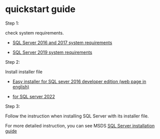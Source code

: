 # quickstart guide
Step 1:

check system requirements.

+ [SQL Server 2016 and 2017 system requirements](https://learn.microsoft.com/en-us/sql/sql-server/install/hardware-and-software-requirements-for-installing-sql-server?view=sql-server-ver16)

+ [SQL Server 2019 system requirements](https://learn.microsoft.com/en-us/sql/sql-server/install/hardware-and-software-requirements-for-installing-sql-server-2019?view=sql-server-ver16)

Step 2:

Install installer file

+ [Easy installer for SQL sever 2016 developer edition (web page in english)](https://www.microsoft.com/en-us/download/details.aspx?id=103438&msockid=1263be660fb767bf0324abc30ea26611)

+ [for SQL server 2022](https://www.microsoft.com/en-us/sql-server/sql-server-downloads)

Step 3:

Follow the instruction when installing SQL Server with its installer file.

For more detailed instruction, you can see MSDS [SQL Server installation guide](https://learn.microsoft.com/en-us/sql/database-engine/install-windows/install-sql-server?view=sql-server-ver16)
